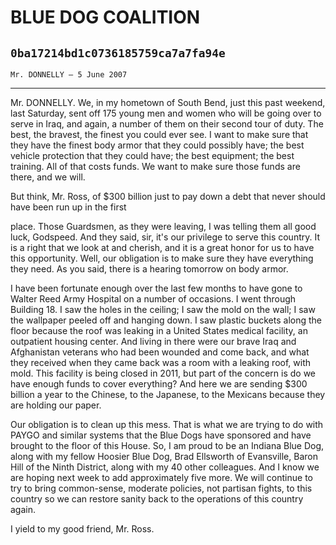 # BLUE DOG COALITION
## `0ba17214bd1c0736185759ca7a7fa94e`
`Mr. DONNELLY — 5 June 2007`

---


Mr. DONNELLY. We, in my hometown of South Bend, just this past 
weekend, last Saturday, sent off 175 young men and women who will be 
going over to serve in Iraq, and again, a number of them on their 
second tour of duty. The best, the bravest, the finest you could ever 
see. I want to make sure that they have the finest body armor that they 
could possibly have; the best vehicle protection that they could have; 
the best equipment; the best training. All of that costs funds. We want 
to make sure those funds are there, and we will.

But think, Mr. Ross, of $300 billion just to pay down a debt that 
never should have been run up in the first


place. Those Guardsmen, as they were leaving, I was telling them all 
good luck, Godspeed. And they said, sir, it's our privilege to serve 
this country. It is a right that we look at and cherish, and it is a 
great honor for us to have this opportunity. Well, our obligation is to 
make sure they have everything they need. As you said, there is a 
hearing tomorrow on body armor.

I have been fortunate enough over the last few months to have gone to 
Walter Reed Army Hospital on a number of occasions. I went through 
Building 18. I saw the holes in the ceiling; I saw the mold on the 
wall; I saw the wallpaper peeled off and hanging down. I saw plastic 
buckets along the floor because the roof was leaking in a United States 
medical facility, an outpatient housing center. And living in there 
were our brave Iraq and Afghanistan veterans who had been wounded and 
come back, and what they received when they came back was a room with a 
leaking roof, with mold. This facility is being closed in 2011, but 
part of the concern is do we have enough funds to cover everything? And 
here we are sending $300 billion a year to the Chinese, to the 
Japanese, to the Mexicans because they are holding our paper.

Our obligation is to clean up this mess. That is what we are trying 
to do with PAYGO and similar systems that the Blue Dogs have sponsored 
and have brought to the floor of this House. So, I am proud to be an 
Indiana Blue Dog, along with my fellow Hoosier Blue Dog, Brad Ellsworth 
of Evansville, Baron Hill of the Ninth District, along with my 40 other 
colleagues. And I know we are hoping next week to add approximately 
five more. We will continue to try to bring common-sense, moderate 
policies, not partisan fights, to this country so we can restore sanity 
back to the operations of this country again.

I yield to my good friend, Mr. Ross.